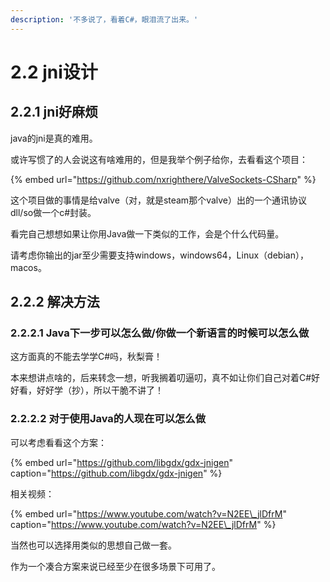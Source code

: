 ```yaml
---
description: '不多说了，看着C#，眼泪流了出来。'
---
```


# 2.2 jni设计

## 2.2.1 jni好麻烦

java的jni是真的难用。

或许写惯了的人会说这有啥难用的，但是我举个例子给你，去看看这个项目：

{% embed url="https://github.com/nxrighthere/ValveSockets-CSharp" %}

这个项目做的事情是给valve（对，就是steam那个valve）出的一个通讯协议dll/so做一个c\#封装。

看完自己想想如果让你用Java做一下类似的工作，会是个什么代码量。

请考虑你输出的jar至少需要支持windows，windows64，Linux（debian），macos。

## 2.2.2 解决方法

### 2.2.2.1 Java下一步可以怎么做/你做一个新语言的时候可以怎么做

这方面真的不能去学学C\#吗，秋梨膏！

本来想讲点啥的，后来转念一想，听我搁着叨逼叨，真不如让你们自己对着C\#好好看，好好学（抄），所以干脆不讲了！

### 2.2.2.2 对于使用Java的人现在可以怎么做

可以考虑看看这个方案：

{% embed url="https://github.com/libgdx/gdx-jnigen" caption="https://github.com/libgdx/gdx-jnigen" %}

相关视频：

{% embed url="https://www.youtube.com/watch?v=N2EE\_jlDfrM" caption="https://www.youtube.com/watch?v=N2EE\_jlDfrM" %}

当然也可以选择用类似的思想自己做一套。

作为一个凑合方案来说已经至少在很多场景下可用了。

